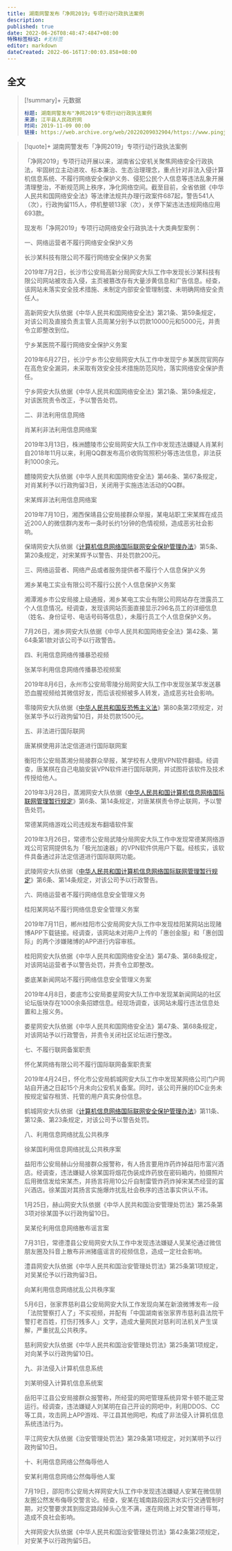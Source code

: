 ```yaml
---
title: 湖南网警发布「净网2019」专项行动行政执法案例 
description:
published: true
date: 2022-06-26T08:48:47:4847+08:00
特殊标签标记: #无标签
editor: markdown
dateCreated: 2022-06-16T17:00:03.858+08:00
---
```


## 全文

> [!summary]+ 元数据
>
> ```yaml
> 标题: 湖南网警发布"净网2019"专项行动行政执法案例 
> 来源: 江平县人民政府网
> 时间: 2019-11-09 00:00
> 链接: https://web.archive.org/web/20220209032904/https://www.pingjiang.gov.cn/35048/35055/35061/content_1621659.html
> ```

> [!quote]+ 湖南网警发布「净网2019」专项行动行政执法案例 
>
> 「净网2019」专项行动开展以来，湖南省公安机关聚焦网络安全行政执法，牢固树立主动进攻、标本兼治、生态治理理念，重点针对非法入侵计算机信息系统、不履行网络安全保护义务、侵犯公民个人信息等违法乱象开展清理整治，不断规范网上秩序，净化网络空间。截至目前，全省依据《中华人民共和国网络安全法》等法律法规共办理行政案件687起，警告541人（次），行政拘留115人，停机整顿13家（次），关停下架违法违规网络应用693款。
>
> 现发布「净网2019」专项行动网络安全行政执法十大类典型案例：
>
> 一、网络运营者不履行网络安全保护义务
>
> 长沙某科技有限公司不履行网络安全保护义务案
>
> 2019年7月2日，长沙市公安局高新分局网安大队工作中发现长沙某科技有限公司网站被攻击入侵，主页被篡改存有大量涉黄信息和广告信息。经查，该网站未落实安全技术措施、未制定内部安全管理制度、未明确网络安全责任人。
>
> 高新网安大队依据《中华人民共和国网络安全法》第21条、第59条规定，对该公司及直接负责主管人员周某分别予以罚款10000元和5000元，并责令立即整改到位。
>
> 宁乡某医院不履行网络安全保护义务案
>
> 2019年6月27日，长沙宁乡市公安局网安大队工作中发现宁乡某医院官网存在高危安全漏洞，未采取有效安全技术措施防范风险，落实网络安全保护责任。
>
> 宁乡网安大队依据《中华人民共和国网络安全法》第21条、第59条规定，对该医院责令改正，予以警告处罚。
>
> 二、非法利用信息网络
>
> 肖某利非法利用信息网络案
>
> 2019年3月13日，株洲醴陵市公安局网安大队工作中发现违法嫌疑人肖某利自2018年11月以来，利用QQ群发布高价收购驾照积分等违法信息，非法获利1000余元。
>
> 醴陵网安大队依据《中华人民共和国网络安全法》第46条、第67条规定，对肖某利予以行政拘留3日，关闭用于实施违法活动的QQ群。
>
> 宋某辉非法利用信息网络案
>
> 2019年7月10日，湘西保靖县公安局接群众举报，某电站职工宋某辉在成员近200人的微信群内发布一条时长约1分钟的色情视频，造成恶劣社会影响。
>
> 保靖网安大队依据《[计算机信息网络国际联网安全保护管理办法][]》第5条、第20条规定，对宋某辉予以警告、并处罚款200元。
>
> 三、网络运营者、网络产品或者服务提供者不履行个人信息保护义务
>
> 湘乡某电工实业有限公司不履行公民个人信息保护义务案
>
> 湘潭湘乡市公安局接上级通报，湘乡某电工实业有限公司网站存在泄露员工个人信息情况。经调查，发现该网站页面直接显示296名员工的详细信息（姓名、身份证号、电话号码等信息），未履行员工个人信息保护义务。
>
> 7月26日，湘乡网安大队依据《中华人民共和国网络安全法》第42条、第64条第1款对该公司予以行政警告。
>
> 四、利用信息网络传播暴恐视频
>
> 张某华利用信息网络传播暴恐视频案
>
> 2019年8月6日，永州市公安局零陵分局网安大队工作中发现张某华发送暴恐血腥视频给其微信好友，而后该视频被多人转发，造成恶劣社会影响。
>
> 零陵网安大队依据《[中华人民共和国反恐怖主义法][]》第80条第2项规定，对张某华予以行政拘留10日，并处罚款1500元。
>
> 五、非法进行国际联网
>
> 唐某棋使用非法定信道进行国际联网案
>
> 衡阳市公安局蒸湘分局接群众举报，某学校有人使用VPN软件翻墙。经调查，唐某棋在自己电脑安装VPN软件进行国际联网，并试图将该软件及技术传授给他人。
>
> 2019年3月28日，蒸湘网安大队依据《[中华人民共和国计算机信息网络国际联网管理暂行规定][]》第6条、第14条规定，对唐某棋责令停止联网，予以警告处罚。
>
> 常德某网络游戏公司违规发布翻墙软件案
>
> 2019年3月26日，常德市公安局武陵分局网安大队工作中发现常德某网络游戏公司官网提供名为「极光加速器」的VPN软件供用户下载。经核实，该软件具备通过非法定信道进行国际联网功能。
>
> 武陵网安大队依据《[中华人民共和国计算机信息网络国际联网管理暂行规定][]》第6条、第14条规定，对该公司予以行政警告。
>
> 六、网络运营者不履行网络信息安全管理义务
>
> 桂阳某网站不履行网络信息安全管理义务案
>
> 2019年7月11日，郴州桂阳市公安局网安大队工作中发现桂阳某网站出现赌博APP下载链接。经调查，该网站未对用户上传的「惠创金服」和「惠创国际」的两个涉嫌赌博的APP进行内容审核。
>
> 桂阳网安大队依据《中华人民共和国网络安全法》第47条、第68条规定，对该网站运营者予以警告处罚，并责令立即整改。
>
> 娄底某新闻网站不履行网络信息安全管理义务案
>
> 2019年4月8日，娄底市公安局娄星网安大队工作中发现某新闻网站的社区论坛版块存在1000余条招嫖信息。经现场调查，该网站未履行违法信息处置和上报义务。
>
> 娄星网安大队依据《中华人民共和国网络安全法》第47条、第68条规定，对该网站予以行政警告，并责令关闭社区论坛进行整改。
>
> 七、不履行联网备案职责
>
> 怀化某网络有限公司不履行国际联网备案职责案
>
> 2019年4月24日，怀化市公安局鹤城网安大队工作中发现某网络公司门户网站自开通之日起15个月未向公安机关备案。同时，该公司开展的IDC业务未按规定留存租赁、托管的用户真实身份信息。
>
> 鹤城网安大队依据《[计算机信息网络国际联网安全保护管理办法][]》第11条、第12条、第23条规定，对该公司予以警告处罚。
>
> 八、利用信息网络扰乱公共秩序
>
> 徐某国利用信息网络扰乱公共秩序案
>
> 益阳市公安局赫山分局接群众报警称，有人扬言要用炸药炸掉益阳市富兴酒店。经调查，违法嫌疑人徐某国将烟花伪装成炸药放在密码箱内，拍摄照片后用微信发给宋某杰，并扬言将用10公斤自制雷管炸药炸掉宋某杰经营的富兴酒店。徐某国对其扬言实施爆炸扰乱社会秩序的违法事实供认不讳。
>
> 1月25日，赫山网安大队依据《中华人民共和国治安管理处罚法》第25条第3项对徐某国予以行政拘留10日。
>
> 吴某伦利用信息网络散布谣言案
>
> 7月31日，常德澧县公安局网安大队工作中发现违法嫌疑人吴某伦通过微信朋友圈及抖音上散布非洲猪瘟谣言的视频信息，造成一定社会影响。
>
> 澧县网安大队依据《中华人民共和国治安管理处罚法》第25条第1项规定，对吴某伦予以行政拘留3日。
>
> 向某利用信息网络扰乱公共秩序案
>
> 5月6日，张家界慈利县公安局网安大队工作发现向某在新浪微博发布一段「法院警察打人了」不实视频，并配有「中国湖南省张家界市慈利县法院干警打老百姓，打伤打残多人」文字，造成大量网民对慈利司法机关产生误解，严重扰乱公共秩序。
>
> 慈利网安大队依据《中华人民共和国治安管理处罚法》第25条第1项规定，对向某予以行政拘留10日。
>
> 九、非法侵入计算机信息系统
>
> 刘某明侵入计算机信息系统案
>
> 岳阳平江县公安局接群众报警称，所经营的网吧管理系统异常卡顿不能正常运行。经调查，违法嫌疑人刘某明在自己开设的网吧中，利用DDOS、CC等工具，攻击网上APP游戏、平江县其他网吧，构成了非法侵入计算机信息系统违法行为。
>
> 平江网安大队依据《治安管理处罚法》第29条第1项规定，对刘某明予以行政拘留10日。
>
> 十、利用信息网络公然侮辱他人
>
> 安某利用信息网络公然侮辱他人案
>
> 7月19日，邵阳市公安局大祥网安大队工作中发现违法嫌疑人安某在微信朋友圈公然发布侮辱交警言论。经查，安某在城南路段因洪水实行交通管制时期，对交警要求其到指定路段掉头心生不满，遂在网络上对交警进行辱骂，造成不良社会影响。
>
> 大祥网安大队依据《中华人民共和国治安管理处罚法》第42条第2项规定，对安某予以行政拘留5日。

[中华人民共和国反恐怖主义法]: /rule/普通法律/中华人民共和国反恐怖主义法.md
[计算机信息网络国际联网安全保护管理办法]: /rule/国务院/计算机信息网络国际联网安全保护管理办法.md
[中华人民共和国计算机信息网络国际联网管理暂行规定]: /rule/国务院/中华人民共和国计算机信息网络国际联网管理暂行规定.md
